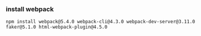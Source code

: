 ### install webpack
``
npm install webpack@5.4.0 webpack-cli@4.3.0 webpack-dev-server@3.11.0 faker@5.1.0 html-webpack-plugin@4.5.0
`` 